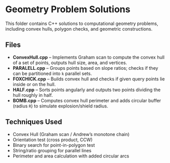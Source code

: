 # Geometry Problem Solutions

This folder contains C++ solutions to computational geometry problems, including convex hulls, polygon checks, and geometric constructions.

## Files
- **ConvexHull.cpp** – Implements Graham scan to compute the convex hull of a set of points, outputs hull size, area, and vertices.
- **PARALELL.cpp** – Groups points based on slope ratios; checks if they can be partitioned into `k` parallel sets.
- **FOXCHICK.cpp** – Builds convex hull and checks if given query points lie inside or on the hull.
- **HALF.cpp** – Sorts points angularly and outputs two points dividing the hull roughly in half.
- **BOMB.cpp** – Computes convex hull perimeter and adds circular buffer (radius `R`) to simulate explosion/shield radius.

## Techniques Used
- Convex Hull (Graham scan / Andrew’s monotone chain)  
- Orientation test (cross product, CCW)  
- Binary search for point-in-polygon test  
- String/ratio grouping for parallel lines  
- Perimeter and area calculation with added circular arcs  
